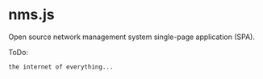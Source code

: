 nms.js
======

Open source network management system single-page application (SPA).

ToDo:
```bash
the internet of everything...
